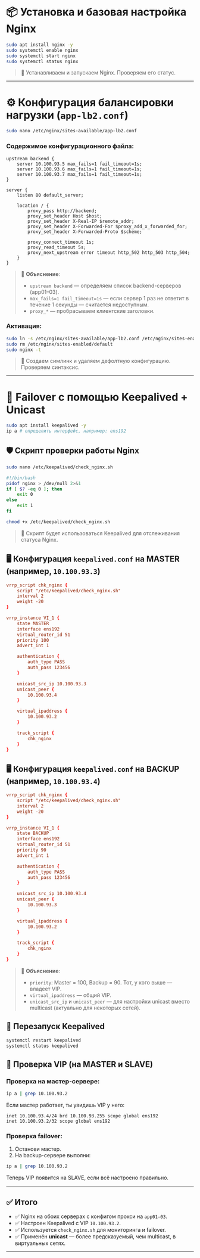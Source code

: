 
# 📦 Установка и базовая настройка Nginx

```bash
sudo apt install nginx -y
sudo systemctl enable nginx
sudo systemctl start nginx
sudo systemctl status nginx
```

> 🧾 Устанавливаем и запускаем Nginx. Проверяем его статус.

---

# ⚙️ Конфигурация балансировки нагрузки (`app-lb2.conf`)

```bash
sudo nano /etc/nginx/sites-available/app-lb2.conf
```

### Содержимое конфигурационного файла:
```nginx
upstream backend {
    server 10.100.93.5 max_fails=1 fail_timeout=1s;
    server 10.100.93.6 max_fails=1 fail_timeout=1s;
    server 10.100.93.7 max_fails=1 fail_timeout=1s;
}

server {
    listen 80 default_server;

    location / {
        proxy_pass http://backend;
        proxy_set_header Host $host;
        proxy_set_header X-Real-IP $remote_addr;
        proxy_set_header X-Forwarded-For $proxy_add_x_forwarded_for;
        proxy_set_header X-Forwarded-Proto $scheme;

        proxy_connect_timeout 1s;
        proxy_read_timeout 5s;
        proxy_next_upstream error timeout http_502 http_503 http_504;
    }
}
```

> 🧠 **Объяснение**:
> - `upstream backend` — определяем список backend-серверов (app01–03).
> - `max_fails=1 fail_timeout=1s` — если сервер 1 раз не ответит в течение 1 секунды — считается недоступным.
> - `proxy_*` — пробрасываем клиентские заголовки.

### Активация:
```bash
sudo ln -s /etc/nginx/sites-available/app-lb2.conf /etc/nginx/sites-enabled/
sudo rm /etc/nginx/sites-enabled/default
sudo nginx -t
```

> 🔗 Создаем симлинк и удаляем дефолтную конфигурацию. Проверяем синтаксис.

---

# 🔁 Failover с помощью Keepalived + Unicast

```bash
sudo apt install keepalived -y
ip a # определить интерфейс, например: ens192
```

## 🛡️ Скрипт проверки работы Nginx

```bash
sudo nano /etc/keepalived/check_nginx.sh
```

```bash
#!/bin/bash
pidof nginx > /dev/null 2>&1
if [ $? -eq 0 ]; then
    exit 0
else
    exit 1
fi
```

```bash
chmod +x /etc/keepalived/check_nginx.sh
```

> 📌 Скрипт будет использоваться Keepalived для отслеживания статуса Nginx.

## 🖥️ Конфигурация `keepalived.conf` на **MASTER** (например, `10.100.93.3`)

```conf
vrrp_script chk_nginx {
    script "/etc/keepalived/check_nginx.sh"
    interval 2
    weight -20
}

vrrp_instance VI_1 {
    state MASTER
    interface ens192
    virtual_router_id 51
    priority 100
    advert_int 1

    authentication {
        auth_type PASS
        auth_pass 123456
    }

    unicast_src_ip 10.100.93.3
    unicast_peer {
        10.100.93.4
    }

    virtual_ipaddress {
        10.100.93.2
    }

    track_script {
        chk_nginx
    }
}
```

## 🖥️ Конфигурация `keepalived.conf` на **BACKUP** (например, `10.100.93.4`)

```conf
vrrp_script chk_nginx {
    script "/etc/keepalived/check_nginx.sh"
    interval 2
    weight -20
}

vrrp_instance VI_1 {
    state BACKUP
    interface ens192
    virtual_router_id 51
    priority 90
    advert_int 1

    authentication {
        auth_type PASS
        auth_pass 123456
    }

    unicast_src_ip 10.100.93.4
    unicast_peer {
        10.100.93.3
    }

    virtual_ipaddress {
        10.100.93.2
    }

    track_script {
        chk_nginx
    }
}
```

> 🧠 **Объяснение**:
> - `priority`: Master = 100, Backup = 90. Тот, у кого выше — владеет VIP.
> - `virtual_ipaddress` — общий VIP.
> - `unicast_src_ip` и `unicast_peer` — для настройки unicast вместо multicast (актуально для некоторых сетей).

## 🔄 Перезапуск Keepalived

```bash
systemctl restart keepalived
systemctl status keepalived
```

## 🧪 Проверка VIP (на MASTER и SLAVE)

### Проверка на мастер-сервере:
```bash
ip a | grep 10.100.93.2
```
Если мастер работает, ты увидишь VIP у него:

```
inet 10.100.93.4/24 brd 10.100.93.255 scope global ens192
inet 10.100.93.2/32 scope global ens192
```

### Проверка failover:
1. Останови мастер.
2. На backup-сервере выполни:

```bash
ip a | grep 10.100.93.2
```

Теперь VIP появится на SLAVE, если всё настроено правильно.

---

## ✅ Итого

- ✅ Nginx на обоих серверах с конфигом прокси на `app01–03`.
- ✅ Настроен Keepalived с VIP `10.100.93.2`.
- ✅ Используется `check_nginx.sh` для мониторинга и failover.
- ✅ Применён **unicast** — более предсказуемый, чем multicast, в виртуальных сетях.

---